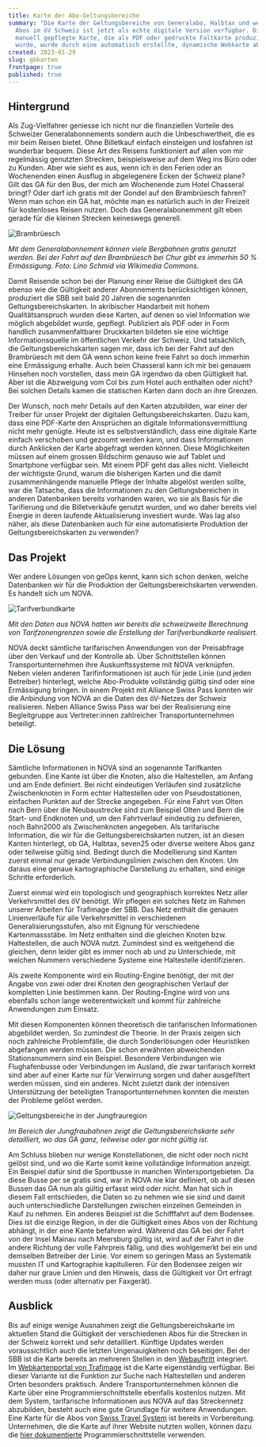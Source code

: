 ```yaml
---
title: Karte der Abo-Geltungsbereiche
summary: "Die Karte der Geltungsbereiche von Generalabo, Halbtax und weiteren
  Abos im öV Schweiz ist jetzt als echte digitale Version verfügbar. Die bislang
  manuell gepflegte Karte, die als PDF oder gedruckte Faltkarte produziert
  wurde, wurde durch eine automatisch erstellte, dynamische Webkarte abgelöst. "
created: 2023-01-29
slug: gbkarten
frontpage: true
published: true
---
```

## Hintergrund

Als Zug-Vielfahrer geniesse ich nicht nur die finanziellen Vorteile des Schweizer Generalabonnements sondern auch die Unbeschwertheit, die es mir beim Reisen bietet. Ohne Billetkauf einfach einsteigen und losfahren ist wunderbar bequem. Diese Art des Reisens funktioniert auf allen von mir regelmässig genutzten Strecken, beispielsweise auf dem Weg ins Büro oder zu Kunden. Aber wie sieht es aus, wenn ich in den Ferien oder an Wochenenden einen Ausflug in abgelegenere Ecken der Schweiz plane? Gilt das GA für den Bus, der mich am Wochenende zum Hotel Chasseral bringt? Oder darf ich gratis mit der Gondel auf den Brambrüesch fahren? Wenn man schon ein GA hat, möchte man es natürlich auch in der Freizeit für kostenloses Reisen nutzen. Doch das Generalabonemment gilt eben gerade für die kleinen Strecken keineswegs generell. 

![Brambrüesch](/images/blog/digitale-geltungsbereichskarten/gb3.jpg)

*Mit dem Generalabonnement können viele Bergbahnen gratis genutzt werden. Bei der Fahrt auf den Brambrüesch bei Chur gibt es immerhin 50 % Ermässigung. Foto: Lino Schmid via Wikimedia Commons.*

Damit Reisende schon bei der Planung einer Reise die Gültigkeit des GA ebenso wie die Gültigkeit anderer Abonnements berücksichtigen können, produziert die SBB seit bald 20 Jahren die sogenannten Geltungsbereichskarten. In akribischer Handarbeit mit hohem Qualitätsanspruch wurden diese Karten, auf denen so viel Information wie möglich abgebildet wurde, gepflegt. Publiziert als PDF oder in Form handlich zusammenfaltbarer Druckkarten bildeten sie eine wichtige Informationsquelle im öffentlichen Verkehr der Schweiz. Und tatsächlich, die Geltungsbereichskarten sagen mir, dass ich bei der Fahrt auf den Brambrüesch mit dem GA wenn schon keine freie Fahrt so doch immerhin eine Ermässigung erhalte. Auch beim Chasseral kann ich mir bei genauem Hinsehen noch vorstellen, dass mein GA irgendwo da oben Gültigkeit hat. Aber ist die Abzweigung vom Col bis zum Hotel auch enthalten oder nicht? Bei solchen Details kamen die statischen Karten dann doch an ihre Grenzen. 

Der Wunsch, noch mehr Details auf den Karten abzubilden, war einer der Treiber für unser Projekt der digitalen Geltungsbereichskarten. Dazu kam, dass eine PDF-Karte den Ansprüchen an digitale Informationsvermittlung nicht mehr genügte. Heute ist es selbstverständlich, dass eine digitale Karte einfach verschoben und gezoomt werden kann, und dass Informationen durch Anklicken der Karte abgefragt werden können. Diese Möglichkeiten müssen auf einem grossen Bildschirm genauso wie auf Tablet und Smartphone verfügbar sein. Mit einem PDF geht das alles nicht. Vielleicht der wichtigste Grund, warum die bisherigen Karten und die damit zusammenhängende manuelle Pflege der Inhalte abgelöst werden sollte, war die Tatsache, dass die Informationen zu den Geltungsbereichen in anderen Datenbanken bereits vorhanden waren, wo sie als Basis für die Tarifierung und die Billetverkäufe genutzt wurden, und wo daher bereits viel Energie in deren laufende Aktualisierung investiert wurde. Was lag also näher, als diese Datenbanken auch für eine automatisierte Produktion der Geltungsbereichskarten zu verwenden?

## Das Projekt

Wer andere Lösungen von geOps kennt, kann sich schon denken, welche Datenbanken wir für die Produktion der Geltungsbereichskarten verwenden. Es handelt sich um NOVA. 

![Tarifverbundkarte](/images/blog/digitale-geltungsbereichskarten/gb2.png)

*Mit den Daten aus NOVA hatten wir bereits die schweizweite Berechnung von Tarifzonengrenzen sowie die Erstellung der Tarifverbundkarte realisiert.*

NOVA deckt sämtliche tarifarischen Anwendungen von der Preisabfrage über den Verkauf und der Kontrolle ab. Über Schnittstellen können Transportunternehmen ihre Auskunftssysteme mit NOVA verknüpfen. Neben vielen anderen Tarifinformationen ist auch für jede Linie (und jeden Betreiber) hinterlegt, welche Abo-Produkte vollständig gültig sind oder eine Ermässigung bringen. In einem Projekt mit Alliance Swiss Pass konnten wir die Anbindung von NOVA an die Daten des öV-Netzes der Schweiz realisieren. Neben Alliance Swiss Pass war bei der Realisierung eine Begleitgruppe aus Vertreter:innen zahlreicher Transportunternehmen beteiligt.

## Die Lösung

Sämtliche Informationen in NOVA sind an sogenannte Tarifkanten gebunden. Eine Kante ist über die Knoten, also die Haltestellen, am Anfang und am Ende definiert. Bei nicht eindeutigen Verläufen sind zusätzliche Zwischenknoten in Form echter Haltestellen oder von Pseudostationen, einfachen Punkten auf der Strecke angegeben. Für eine Fahrt von Olten nach Bern über die Neubaustrecke sind zum Beispiel Olten und Bern die Start- und Endknoten und, um den Fahrtverlauf eindeutig zu definieren, noch Bahn2000 als Zwischenknoten angegeben. Als tarifarische Information, die wir für die Geltungsbereichskarten nutzen, ist an diesen Kanten hinterlegt, ob GA, Halbtax, seven25 oder diverse weitere Abos ganz oder teilweise gültig sind. Bedingt durch die Modellierung sind Kanten zuerst einmal nur gerade Verbindungslinien zwischen den Knoten. Um daraus eine genaue kartographische Darstellung zu erhalten, sind einige Schritte erforderlich. 

Zuerst einmal wird ein topologisch und geographisch korrektes Netz aller Verkehrsmittel des öV benötigt. Wir pflegen ein solches Netz im Rahmen unserer Arbeiten für Trafimage der SBB. Das Netz enthält die genauen Linienverläufe für alle Verkehrsmittel in verschiedenen Generalisierungsstufen, also mit Eignung für verschiedene Kartenmassstäbe. Im Netz enthalten sind die gleichen Knoten bzw. Haltestellen, die auch NOVA nutzt. Zumindest sind es weitgehend die gleichen, denn leider gibt es immer noch ab und zu Unterschiede, mit welchen Nummern verschiedene Systeme eine Haltestelle identifizieren.

Als zweite Komponente wird ein Routing-Engine benötigt, der mit der Angabe von zwei oder drei Knoten den geographischen Verlauf der kompletten Linie bestimmen kann. Der Routing-Engine wird von uns ebenfalls schon lange weiterentwickelt und kommt für zahlreiche Anwendungen zum Einsatz.

Mit diesen Komponenten können theoretisch die tarifarischen Informationen abgebildet werden. So zumindest die Theorie. In der Praxis zeigen sich noch zahlreiche Problemfälle, die durch Sonderlösungen oder Heuristiken abgefangen werden müssen. Die schon erwähnten abweichenden Stationsnummern sind ein Beispiel. Besondere Verbindungen wie Flughafenbusse oder Verbindungen im Ausland, die zwar tarifarisch korrekt sind aber auf einer Karte nur für Verwirrung sorgen und daher ausgefiltert werden müssen, sind ein anderes. Nicht zuletzt dank der intensiven Unterstützung der beteiligten Transportunternehmen konnten die meisten der Probleme gelöst werden. 

![Geltungsbereiche in der Jungfrauregion](/images/blog/digitale-geltungsbereichskarten/gb1.jpg)

*Im Bereich der Jungfraubahnen zeigt die Geltungsbereichskarte sehr detailliert, wo das GA ganz, teilweise oder gar nicht gültig ist.*

Am Schluss blieben nur wenige Konstellationen, die nicht oder noch nicht gelöst sind, und wo die Karte somit keine vollständige Information anzeigt. Ein Beispiel dafür sind die Sportbusse in manchen Wintersportgebieten. Da diese Busse per se gratis sind, war in NOVA nie klar definiert, ob auf diesen Bussen das GA nun als gültig erfasst wird oder nicht. Man hat sich in diesem Fall entschieden, die Daten so zu nehmen wie sie sind und damit auch unterschiedliche Darstellungen zwischen einzelnen Gemeinden in Kauf zu nehmen. Ein anderes Beispiel ist die Schifffahrt auf dem Bodensee. Dies ist die einzige Region, in der die Gültigkeit eines Abos von der Richtung abhängt, in der eine Kante befahren wird. Während das GA bei der Fahrt von der Insel Mainau nach Meersburg gültig ist, wird auf der Fahrt in die andere Richtung der volle Fahrpreis fällig, und dies wohlgemerkt bei ein und demselben Betreiber der Linie. Vor einem so geringen Mass an Systematik mussten IT und Kartographie kapitulieren. Für den Bodensee zeigen wir daher nur graue Linien und den Hinweis, dass die Gültigkeit vor Ort erfragt werden muss (oder alternativ per Faxgerät).

## Ausblick

Bis auf einige wenige Ausnahmen zeigt die Geltungsbereichskarte im aktuellen Stand die Gültigkeit der verschiedenen Abos für die Strecken in der Schweiz korrekt und sehr detailliert. 
Künftige Updates werden voraussichtlich auch die letzten Ungenauigkeiten noch beseitigen.  Bei der SBB ist die Karte bereits an mehreren Stellen in den [Webauftritt](https://www.sbb.ch/de/abos-billette/abonnemente/ga/ga-geltungsbereich.html) integriert. Im [Webkartenportal von Trafimage](https://maps.trafimage.ch/ch.sbb.geltungsbereiche) ist die Karte eigenständig verfügbar. Bei dieser Variante ist die Funktion zur Suche nach Haltestellen und anderen Orten besonders praktisch. Andere Transportunternehmen können die Karte über eine Programmierschnittstelle ebenfalls kostenlos nutzen. Mit dem System, tarifarische Informationen aus NOVA auf das Streckennetz abzubilden, besteht auch eine gute Grundlage für weitere Anwendungen. Eine Karte für die Abos von [Swiss Travel System](https://www.mystsnet.com/) ist bereits in Vorbereitung. Unternehmen, die die Karte auf ihrer Website nutzten wollen, können dazu die [hier dokumentierte](https://jsdoc.maps.trafimage.ch/) Programmierschnittstelle verwenden.